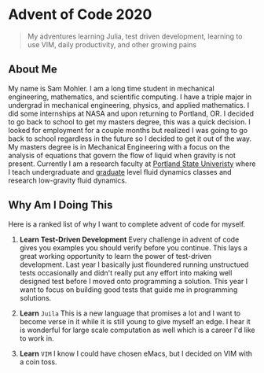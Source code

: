 # Advent of Code 2020
>My adventures learning Julia, test driven development, learning to use VIM, daily productivity, and other growing pains

## About Me
My name is Sam Mohler. I am a long time student in mechanical engineering, mathematics, and scientific computing. I have a triple major in undergrad in mechanical engineering, physics, and applied mathematics. I did some internships at NASA and upon returning to Portland, OR. I decided to go back to school to get my masters degree, this was a quick decision. I looked for employment for a couple months but realized I was going to go back to school regardless in the future so I decided to get it out of the way. My masters degree is in Mechanical Engineering with a focus on the analysis of equations that govern the flow of liquid when gravity is not present. Currently I am a research faculty at [Portland State Univeristy](https://www.pdx.edu/) where I teach undergraduate and [graduate](https://sites.google.com/pdx.edu/me541) level fluid dynamics classes and research low-gravity fluid dynamics. 

## Why Am I Doing This
Here is a ranked list of why I want to complete advent of code for myself.

1. **Learn Test-Driven Development**
  Every challenge in advent of code gives you examples you should verify before you continue. This lays a great working opportunity to learn the power of test-driven development. Last year I basically just floundered running unstructued tests occasionally and didn't really put any effort into making well designed test before I moved onto programming a solution. This year I want to focus on building good tests that guide me in programming solutions.

2. **Learn** `Juila`
  This is a new language that promises a lot and I want to become verse in it while it is still young to give myself an edge. I hear it is wonderful for large scale computation as well which is a career I'd like to work in. 

3. **Learn** `VIM`
  I know I could have chosen eMacs, but I decided on VIM with a coin toss.
